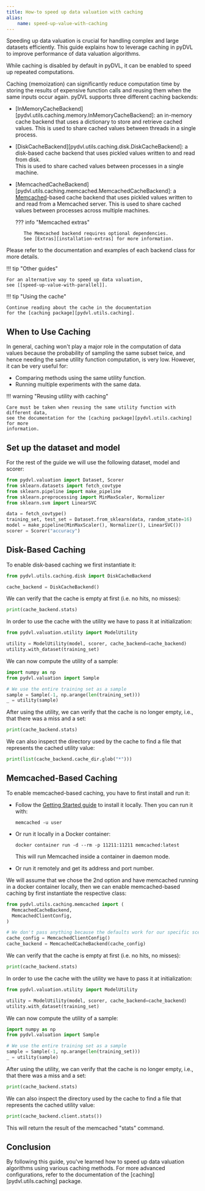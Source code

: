 ```yaml
---
title: How-to speed up data valuation with caching
alias:
    name: speed-up-value-with-caching
---
```


Speeding up data valuation is crucial for handling complex and large datasets
efficiently. This guide explains how to leverage caching in pyDVL
to improve performance of data valuation algorithms.

While caching is disabled by default in pyDVL, it can be enabled
to speed up repeated computations.

Caching (memoization) can significantly reduce computation time by storing
the results of expensive function calls and reusing them when the same inputs
occur again. pyDVL supports three different caching backends:

- [InMemoryCacheBackend][pydvl.utils.caching.memory.InMemoryCacheBackend]:
  an in-memory cache backend that uses a dictionary to store and retrieve
  cached values. This is used to share cached values between threads
  in a single process.

- [DiskCacheBackend][pydvl.utils.caching.disk.DiskCacheBackend]:
  a disk-based cache backend that uses pickled values written to and read from disk.  
  This is used to share cached values between processes in a single machine.

- [MemcachedCacheBackend][pydvl.utils.caching.memcached.MemcachedCacheBackend]:
  a [Memcached](https://memcached.org/)-based cache backend that uses pickled values written to
  and read from a Memcached server. This is used to share cached values
  between processes across multiple machines.

    ??? info "Memcached extras"

         The Memcached backend requires optional dependencies.
         See [Extras][installation-extras] for more information.

Please refer to the documentation and examples of each backend class
for more details.

!!! tip "Other guides"

    For an alternative way to speed up data valuation,
    see [[speed-up-value-with-parallel]].

!!! tip "Using the cache"
    
    Continue reading about the cache in the documentation
    for the [caching package][pydvl.utils.caching].

## When to Use Caching

In general, caching won't play a major role in the computation of data values
because the probability of sampling the same subset twice, and hence needing
the same utility function computation, is very low. However, it can be very
useful for:

- Comparing methods using the same utility function.
- Running multiple experiments with the same data.


!!! warning "Reusing utility with caching"

    Care must be taken when reusing the same utility function with different data,
    see the documentation for the [caching package][pydvl.utils.caching] for more
    information.

## Set up the dataset and model

For the rest of the guide we will use the following dataset, model and scorer:

```python
from pydvl.valuation import Dataset, Scorer
from sklearn.datasets import fetch_covtype
from sklearn.pipeline import make_pipeline
from sklearn.preprocessing import MinMaxScaler, Normalizer
from sklearn.svm import LinearSVC

data = fetch_covtype()
training_set, test_set = Dataset.from_sklearn(data, random_state=16)
model = make_pipeline(MinMaxScaler(), Normalizer(), LinearSVC())
scorer = Scorer("accuracy")
```

## Disk-Based Caching

To enable disk-based caching we first instantiate it:

```python
from pydvl.utils.caching.disk import DiskCacheBackend

cache_backend = DiskCacheBackend()
```

We can verify that the cache is empty at first (i.e. no hits, no misses):

```python
print(cache_backend.stats)
```

In order to use the cache with the utility we have to pass it at initialization: 

```python
from pydvl.valuation.utility import ModelUtility

utility = ModelUtility(model, scorer, cache_backend=cache_backend)
utility.with_dataset(training_set)
```

We can now compute the utility of a sample: 

```python
import numpy as np
from pydvl.valuation import Sample

# We use the entire training set as a sample
sample = Sample(-1, np.arange(len(training_set)))
_ = utility(sample)
```

After using the utility, we can verify that the cache is no longer empty,
i.e., that there was a miss and a set:

```python
print(cache_backend.stats)
```

We can also inspect the directory used by the cache to find a file
that represents the cached utility value:

```python
print(list(cache_backend.cache_dir.glob("*")))
```

## Memcached-Based Caching

To enable memcached-based caching, you have to first install and run it:

- Follow the [Getting Started guide](https://github.com/memcached/memcached/wiki#getting-started)
  to install it locally. Then you can run it with:

  ```shell
  memcached -u user
  ```

- Or run it locally in a Docker container:
  
  ```shell
  docker container run -d --rm -p 11211:11211 memcached:latest
  ```
  
  This will run Memcached inside a container in daemon mode.

- Or run it remotely and get its address and port number.

We will assume that we chose the 2nd option and have memcached running
in a docker container locally, then we can enable memcached-based caching
by first instantiate the respective class:

```python
from pydvl.utils.caching.memcached import (
  MemcachedCacheBackend,
  MemcachedClientConfig,
)

# We don't pass anything because the defaults work for our specific scenario
cache_config = MemcachedClientConfig()
cache_backend = MemcachedCacheBackend(cache_config)
```

We can verify that the cache is empty at first (i.e. no hits, no misses):

```python
print(cache_backend.stats)
```

In order to use the cache with the utility we have to pass it at initialization: 

```python
from pydvl.valuation.utility import ModelUtility

utility = ModelUtility(model, scorer, cache_backend=cache_backend)
utility.with_dataset(training_set)
```

We can now compute the utility of a sample: 

```python
import numpy as np
from pydvl.valuation import Sample

# We use the entire training set as a sample
sample = Sample(-1, np.arange(len(training_set)))
_ = utility(sample)
```

After using the utility, we can verify that the cache is no longer empty,
i.e., that there was a miss and a set:

```python
print(cache_backend.stats)
```

We can also inspect the directory used by the cache to find a file
that represents the cached utility value:

```python
print(cache_backend.client.stats())
```

This will return the result of the memcached "stats" command.

## Conclusion

By following this guide, you've learned how to speed up
data valuation algorithms using various caching methods.
For more advanced configurations, refer to the documentation
of the [caching][pydvl.utils.caching] package.
